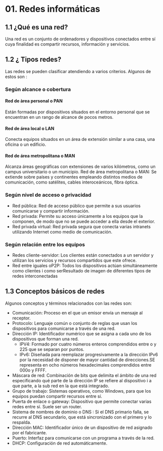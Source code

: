 
# 01. Redes informáticas

## 1.1 ¿Qué es una red?

Una red es un conjunto de ordenadores y dispositivos conectados entre sí cuya finalidad es compartir recursos, información y servicios.

## 1.2 ¿ Tipos redes?

Las redes se pueden clasificar atendiendo a varios criterios. Algunos de estos son :

### Según alcance o cobertura

#### Red  de àrea personal o PAN

Están formadas por dispositivos situados en el entorno personal que se encuentran en un rango de alcance de pocos metros.

#### Red de área local o LAN

Conecta equipos situados en un área de extensión similar a una casa, una oficina o un edificio.

#### Red de área metropolitana o MAN

Alcanza áreas geográficas con extensiones de varios kilómetros, como un campus universitario o un municipio.
Red de área metropolitana o MAN: Se extiende sobre países y continentes empleando distintos medios de comunicación, como satélites, cables interoceánicos, fibra óptica.

### Según nivel de acceso o privacidad

- Red pública: Red de acceso público que permite a sus usuarios comunicarse y compartir información.
- Red privada: Permite su acceso únicamente a los equipos que la componen, de modo que no se puede acceder a ella desde el exterior.
- Red privada virtual: Red privada segura que conecta varias intranets utilizando Internet como medio de comunicación.

### Según relación entre los equipos

- Redes cliente-servidor: Los clientes están conectados a un servidor y utilizan los servicios y recursos compartidos que este ofrece.
- Red entre iguales oP2P: Todos los dispositivos actúan simultáneamente como clientes i como serResultado de imagen de diferentes tipos de redes interconectadas

## 1.3 Conceptos básicos de redes

Algunos conceptos y términos relacionados con las redes son:

- Comunicación: Proceso en el que un emisor envía un mensaje al receptor.
- Protocolo: Lenguaje común o conjunto de reglas que usan los dispositivos para comunicarse a través de una red.
- Dirección IP: Identificador numérico que se asigna a cada uno de los dispositivos que forman una red.
  - IPV4: Formado por cuatro números enteros comprendidos entre o y 225 que se separan por puntos.
  - IPv6: Diseñada para reemplazar progresivamente a la dirección IPv6 por la necesidad de disponer de mayor cantidad de direcciones.SE representa en ocho números hexadecimales comprendidos entre 000o y FFFF.
- Máscara de red: Combinación de bits que delimita el ámbito de una red especificando qué parte de la dirección IP se refiere al dispositivo i a que parte, a la sub red en la que está integrado.
- Grupo de trabajo: Sistemas operativos, como Windows, para que los equipos puedan compartir recursos entre sí.
- Puerta de enlace o gateway: Dispositivo que permite conectar varias redes entre sí. Suele ser un router.
- Sistema de nombres de dominio o DNS : Si el DNS primario falla, se recurre al DNS secundario, que está sincronizado con el primero y lo respalda.
- Dirección MAC: Identificador único de un dispositivo de red asignado por el fabricante.
- Puerto: Interfaz para comunicarse con un programa a través de la red.
- DHCP: Configuración de red automáticamente.